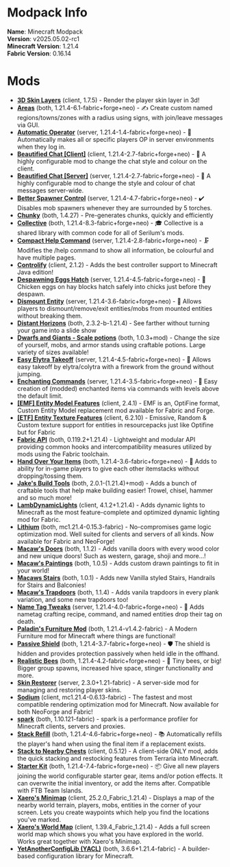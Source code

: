 
Modpack Info
============
  
  
**Name**: Minecraft Modpack  
**Version**: v2025.05.02-rc1  
**Minecraft Version**: 1.21.4  
**Fabric Version**: 0.16.14  

# Mods

- [**3D Skin Layers**](https://modrinth.com/mod/3dskinlayers) (client, 1.7.5) - Render the player skin layer in 3d!
- [**Areas**](https://modrinth.com/mod/areas) (both, 1.21.4-6.1-fabric+forge+neo) - ✍️ Create custom named regions/towns/zones with a radius using signs, with join/leave messages via GUI.
- [**Automatic Operator**](https://modrinth.com/mod/automatic-operator) (server, 1.21.4-1.4-fabric+forge+neo) - 🤖 Automatically makes all or specific players OP in server environments when they log in.
- [**Beautified Chat [Client]**](https://modrinth.com/mod/beautified-chat-client) (client, 1.21.4-2.7-fabric+forge+neo) - 💬 A highly configurable mod to change the chat style and colour on the client.
- [**Beautified Chat [Server]**](https://modrinth.com/mod/beautified-chat-server) (server, 1.21.4-2.7-fabric+forge+neo) - 💬 A highly configurable mod to change the style and colour of chat messages server-wide.
- [**Better Spawner Control**](https://modrinth.com/mod/better-spawner-control) (server, 1.21.4-4.7-fabric+forge+neo) - ✔️ Disables mob spawners whenever they are surrounded by 5 torches.
- [**Chunky**](https://modrinth.com/mod/chunky) (both, 1.4.27) - Pre-generates chunks, quickly and efficiently
- [**Collective**](https://modrinth.com/mod/collective) (both, 1.21.4-8.3-fabric+forge+neo) - 🎓 Collective is a shared library with common code for all of Serilum's mods.
- [**Compact Help Command**](https://modrinth.com/mod/compact-help-command) (server, 1.21.4-2.8-fabric+forge+neo) - 🗜 Modifies the /help command to show all information, be colourful and have multiple pages.
- [**Controlify**](https://modrinth.com/mod/controlify) (client, 2.1.2) - Adds the best controller support to Minecraft Java edition!
- [**Despawning Eggs Hatch**](https://modrinth.com/mod/despawning-eggs-hatch) (server, 1.21.4-4.5-fabric+forge+neo) - 🥚 Chicken eggs on hay blocks hatch safely into chicks just before they despawn.
- [**Dismount Entity**](https://modrinth.com/mod/dismount-entity) (server, 1.21.4-3.6-fabric+forge+neo) - 🚏 Allows players to dismount/remove/exit entities/mobs from mounted entities without breaking them.
- [**Distant Horizons**](https://modrinth.com/mod/distanthorizons) (both, 2.3.2-b-1.21.4) - See farther without turning your game into a slide show
- [**Dwarfs and Giants - Scale potions**](https://modrinth.com/mod/dwarfsandgiants) (both, 1.0.3+mod) - Change the size of yourself, mobs, and armor stands using craftable potions. Large variety of sizes available!
- [**Easy Elytra Takeoff**](https://modrinth.com/mod/easy-elytra-takeoff) (server, 1.21.4-4.5-fabric+forge+neo) - 🛫 Allows easy takeoff by elytra/colytra with a firework from the ground without jumping.
- [**Enchanting Commands**](https://modrinth.com/mod/enchanting-commands) (server, 1.21.4-3.5-fabric+forge+neo) - 💫 Easy creation of (modded) enchanted items via commands with levels above the default limit.
- [**[EMF] Entity Model Features**](https://modrinth.com/mod/entity-model-features) (client, 2.4.1) - EMF is an, OptiFine format, Custom Entity Model replacement mod available for Fabric and Forge.
- [**[ETF] Entity Texture Features**](https://modrinth.com/mod/entitytexturefeatures) (client, 6.2.10) - Emissive, Random & Custom texture support for entities in resourcepacks just like Optifine but for Fabric
- [**Fabric API**](https://modrinth.com/mod/fabric-api) (both, 0.119.2+1.21.4) - Lightweight and modular API providing common hooks and intercompatibility measures utilized by mods using the Fabric toolchain.
- [**Hand Over Your Items**](https://modrinth.com/mod/hand-over-your-items) (both, 1.21.4-3.6-fabric+forge+neo) - 🤝 Adds to ability for in-game players to give each other itemstacks without dropping/tossing them.
- [**Jake's Build Tools**](https://modrinth.com/mod/jakes-build-tools) (both, 2.0.1-(1.21.4)+mod) - Adds a bunch of craftable tools that help make building easier! Trowel, chisel, hammer and so much more!
- [**LambDynamicLights**](https://modrinth.com/mod/lambdynamiclights) (client, 4.1.2+1.21.4) - Adds dynamic lights to Minecraft as the most feature-complete and optimized dynamic lighting mod for Fabric.
- [**Lithium**](https://modrinth.com/mod/lithium) (both, mc1.21.4-0.15.3-fabric) - No-compromises game logic optimization mod. Well suited for clients and servers of all kinds. Now available for Fabric and NeoForge!
- [**Macaw's Doors**](https://modrinth.com/mod/macaws-doors) (both, 1.1.2) - Adds vanilla doors with every wood color and new unique doors! Such as western, garage, shoji and more...!
- [**Macaw's Paintings**](https://modrinth.com/mod/macaws-paintings) (both, 1.0.5) - Adds custom drawn paintings to fit in your world!
- [**Macaws Stairs**](https://modrinth.com/mod/macaws-stairs) (both, 1.0.1) - Adds new Vanilla styled Stairs, Handrails for Stairs and Balconies!
- [**Macaw's Trapdoors**](https://modrinth.com/mod/macaws-trapdoors) (both, 1.1.4) - Adds vanila trapdoors in every plank variation, and some new trapdoors too!
- [**Name Tag Tweaks**](https://modrinth.com/mod/name-tag-tweaks) (server, 1.21.4-4.0-fabric+forge+neo) - 📛 Adds nametag crafting recipe, command, and named entities drop their tag on death.
- [**Paladin's Furniture Mod**](https://modrinth.com/mod/paladins-furniture) (both, 1.21.4-v1.4.2-fabric) - A Modern Furniture mod for Minecraft where things are functional!
- [**Passive Shield**](https://modrinth.com/mod/passive-shield) (both, 1.21.4-3.7-fabric+forge+neo) - 🛡 The shield is hidden and provides protection passively when held idle in the offhand.
- [**Realistic Bees**](https://modrinth.com/mod/realistic-bees) (both, 1.21.4-4.2-fabric+forge+neo) - 🐝 Tiny bees, or big! Bigger group spawns, increased hive space, stinger functionality and more.
- [**Skin Restorer**](https://modrinth.com/mod/skinrestorer) (server, 2.3.0+1.21-fabric) - A server-side mod for managing and restoring player skins.
- [**Sodium**](https://modrinth.com/mod/sodium) (client, mc1.21.4-0.6.13-fabric) - The fastest and most compatible rendering optimization mod for Minecraft. Now available for both NeoForge and Fabric!
- [**spark**](https://modrinth.com/mod/spark) (both, 1.10.121-fabric) - spark is a performance profiler for Minecraft clients, servers and proxies.
- [**Stack Refill**](https://modrinth.com/mod/stack-refill) (both, 1.21.4-4.6-fabric+forge+neo) - 📚 Automatically refills the player's hand when using the final item if a replacement exists.
- [**Stack to Nearby Chests**](https://modrinth.com/mod/stack-to-nearby-chests) (client, 0.5.12) - A client-side ONLY mod, adds the quick stacking and restocking features from Terraria into Minecraft.
- [**Starter Kit**](https://modrinth.com/mod/starter-kit) (both, 1.21.4-7.4-fabric+forge+neo) - 📦 Give all new players joining the world configurable starter gear, items and/or potion effects. It can overwrite the initial inventory, or add the items after. Compatible with FTB Team Islands.
- [**Xaero's Minimap**](https://modrinth.com/mod/xaeros-minimap) (client, 25.2.0_Fabric_1.21.4) - Displays a map of the nearby world terrain, players, mobs, entities in the corner of your screen. Lets you create waypoints which help you find the locations you've marked.
- [**Xaero's World Map**](https://modrinth.com/mod/xaeros-world-map) (client, 1.39.4_Fabric_1.21.4) - Adds a full screen world map which shows you what you have explored in the world. Works great together with Xaero's Minimap.
- [**YetAnotherConfigLib (YACL)**](https://modrinth.com/mod/yacl) (both, 3.6.6+1.21.4-fabric) - A builder-based configuration library for Minecraft.

